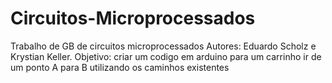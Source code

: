 # Circuitos-Microprocessados

Trabalho de GB de circuitos microprocessados
Autores: Eduardo Scholz e Krystian Keller.
Objetivo: criar um codigo em arduino para um carrinho ir de um ponto A para B utilizando os caminhos existentes
